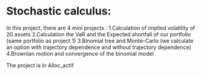 # Stochastic calculus:

In this project, there are 4 mini projects : 
 1.Calculation of implied volatility of 20 assets
 2.Calculation the VaR and the Expected shortfall of our portfolio (same portfolio as project 1)
 3.Binomial tree and Monte-Carlo (we calculate an option with trajectory dependence and without trajectory dependence)
 4.Brownian motion and convergence of the binomial model

The project is in Alloc_actif
